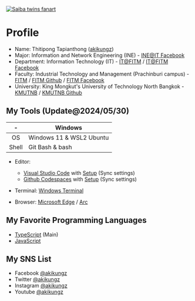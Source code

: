 [![Saiba twins fanart](images/103424174_p0.png "")](https://www.pixiv.net/en/artworks/103424174)

# Profile

- Name: Thitipong Tapianthong ([akikungz](https://github.com/akikungz))
- Major: Information and Network Engineering (INE) - [INE@IT Facebook](https://www.facebook.com/INEKMUTNB)
- Department: Information Technology (IT) - [IT@FITM](https://sites.google.com/fitm.kmutnb.ac.th/fitmit) / [IT@FITM Facebook](https://facebook.com/IT.KMUTNB)
- Faculty: Industrial Technology and Management (Prachinburi campus) - [FITM](https://www.fitm.kmutnb.ac.th/) / [FITM Github](https://github.com/fitm-kmutnb) / [FITM Facebook](https://facebook.com/FITM.KMUTNB)
- University: King Mongkut's University of Technology North Bangkok - [KMUTNB](https://www.kmutnb.ac.th/) / [KMUTNB Github](https://github.com/enterprises/king-mongkuts-university)

## My Tools (Update@2024/05/30)

|-|Windows|
|:---:|---|
|OS|Windows 11 & WSL2 Ubuntu|
|Shell|Git Bash & bash|

- Editor:
  - [Visual Studio Code](https://code.visualstudio.com) with [Setup](https://gist.github.com/akikungz/15f63e658bf829607a09544de56a16c8) (Sync settings)
  - [Github Codespaces](https://github.com/features/codespaces) with [Setup](https://gist.github.com/akikungz/15f63e658bf829607a09544de56a16c8) (Sync settings)

- Terminal: [Windows Terminal](https://www.microsoft.com/en-us/p/windows-terminal/9n0dx20hk701)

- Browser: [Microsoft Edge](https://www.microsoft.com/en-us/edge) / [Arc](https://arc.net)

## My Favorite Programming Languages

- [TypeScript](https://www.typescriptlang.org/) (Main)
- [JavaScript](https://developer.mozilla.org/en-US/docs/Web/JavaScript)

## My SNS List

- Facebook [@akikungz](https://facebook.com/akikungz)
- Twitter [@akikungz](https://twitter.com/akikungz)
- Instagram [@akikungz](https://instagram.com/akikungz)
- Youtube [@akikungz](https://youtube.com/@akikungz)
